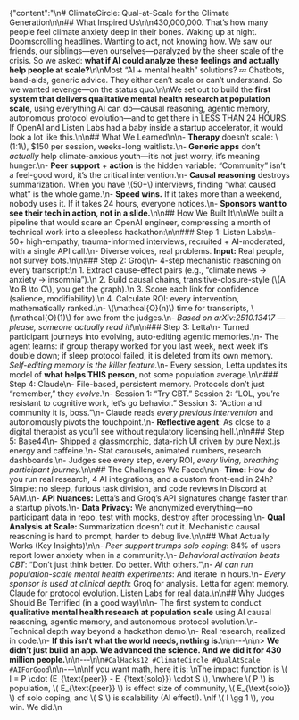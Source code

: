 {"content":"\n# ClimateCircle: Qual-at-Scale for the Climate Generation\n\n## What Inspired Us\n\n430,000,000. That’s how many people feel climate anxiety deep in their bones. Waking up at night. Doomscrolling headlines. Wanting to act, not knowing how. We saw our friends, our siblings—even ourselves—paralyzed by the sheer scale of the crisis. So we asked: **what if AI could analyze these feelings and actually help people at scale?**\n\nMost “AI + mental health” solutions? 💤 Chatbots, band-aids, generic advice. They either can’t scale or can’t understand. So we wanted revenge—on the status quo.\n\nWe set out to build the **first system that delivers qualitative mental health research at population scale**, using everything AI can do—causal reasoning, agentic memory, autonomous protocol evolution—and to get there in LESS THAN 24 HOURS. If OpenAI and Listen Labs had a baby inside a startup accelerator, it would look a lot like this.\n\n## What We Learned\n\n- **Therapy** doesn’t scale: \\(1:1\\), $150 per session, weeks-long waitlists.\n- **Generic apps** don’t *actually* help climate-anxious youth—it’s not just worry, it’s meaning hunger.\n- **Peer support** + **action** is the hidden variable: “Community” isn’t a feel-good word, it’s the critical intervention.\n- **Causal reasoning** destroys summarization. When you have \\(50+\\) interviews, finding “what caused what” is the whole game.\n- **Speed wins.** If it takes more than a weekend, nobody uses it. If it takes 24 hours, everyone notices.\n- **Sponsors want to see their tech in action, not in a slide.**\n\n## How We Built It\n\nWe built a pipeline that would scare an OpenAI engineer, compressing a month of technical work into a sleepless hackathon:\n\n### Step 1: Listen Labs\n- 50+ high-empathy, trauma-informed interviews, recruited + AI-moderated, with a single API call.\n- Diverse voices, real problems. **Input:** Real people, not survey bots.\n\n### Step 2: Groq\n- 4-step mechanistic reasoning on every transcript:\n 1. Extract cause-effect pairs (e.g., “climate news → anxiety → insomnia”).\n 2. Build causal chains, transitive-closure-style (\\(A \\to B \\to C\\), you get the graph).\n 3. Score each link for confidence (salience, modifiability).\n 4. Calculate ROI: every intervention, mathematically ranked.\n- \\(\\mathcal{O}(n)\\) time for transcripts, \\(\\mathcal{O}(1)\\) for awe from the judges.\n- *Based on arXiv:2510.13417 — please, someone actually read it!*\n\n### Step 3: Letta\n- Turned participant journeys into evolving, auto-editing agentic memories.\n- The agent learns: if group therapy worked for you last week, next week it’s double down; if sleep protocol failed, it is deleted from its own memory. *Self-editing memory is the killer feature.*\n- Every session, Letta updates its model of **what helps THIS person**, not some population average.\n\n### Step 4: Claude\n- File-based, persistent memory. Protocols don’t just “remember,” they *evolve*.\n- Session 1: “Try CBT.” Session 2: “LOL, you’re resistant to cognitive work, let’s go behavior.” Session 3: “Action and community it is, boss.”\n- Claude reads *every previous intervention* and autonomously pivots the touchpoint.\n- **Reflective agent**: As close to a digital therapist as you’ll see without regulatory licensing hell.\n\n### Step 5: Base44\n- Shipped a glassmorphic, data-rich UI driven by pure Next.js energy and caffeine.\n- Stat carousels, animated numbers, research dashboards.\n- Judges see every step, every ROI, *every living, breathing participant journey.*\n\n## The Challenges We Faced\n\n- **Time:** How do you run real research, 4 AI integrations, and a custom front-end in 24h? Simple: no sleep, furious task division, and code reviews in Discord at 5AM.\n- **API Nuances:** Letta’s and Groq’s API signatures change faster than a startup pivots.\n- **Data Privacy:** We anonymized everything—no participant data in repo, test with mocks, destroy after processing.\n- **Qual Analysis at Scale:** Summarization doesn’t cut it. Mechanistic causal reasoning is hard to prompt, harder to debug live.\n\n## What Actually Works (Key Insights)\n\n- *Peer support trumps solo coping*: 84% of users report lower anxiety when in a community.\n- *Behavioral activation beats CBT*: “Don’t just think better. Do better. With others.”\n- *AI can run population-scale mental health experiments*: And iterate in hours.\n- *Every sponsor is used at clinical depth*: Groq for analysis. Letta for agent memory. Claude for protocol evolution. Listen Labs for real data.\n\n## Why Judges Should Be Terrified (in a good way)\n\n- The first system to conduct **qualitative mental health research at population scale** using AI causal reasoning, agentic memory, and autonomous protocol evolution.\n- Technical depth way beyond a hackathon demo.\n- Real research, realized in code.\n- **If this isn't what the world needs, nothing is.**\n\n---\n\n> **We didn’t just build an app. We advanced the science. And we did it for 430 million people.**\n\n---\n\n`#CalHacks12 #ClimateCircle #QualAtScale #AIForGood`\n\n---\n\nIf you want math, here it is: \nThe impact function is \\( I = P \\cdot (E_{\\text{peer}} - E_{\\text{solo}}) \\cdot S \\), \nwhere \\( P \\) is population, \\( E_{\\text{peer}} \\) is effect size of community, \\( E_{\\text{solo}} \\) of solo coping, and \\( S \\) is scalability (AI effect!). \nIf \\( I \\gg 1 \\), you win. We did.\n